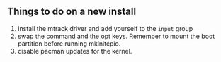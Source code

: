 ## Things to do on a new install
1. install the mtrack driver and add yourself to the `input` group
2. swap the command and the opt keys. Remember to mount the boot partition before running mkinitcpio.
3. disable pacman updates for the kernel.
